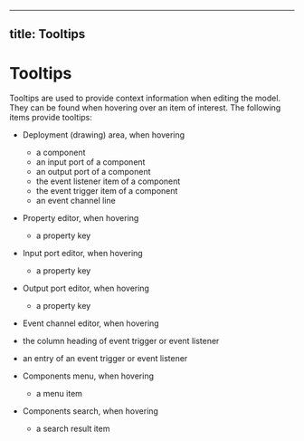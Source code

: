  

---
title: Tooltips
---

# Tooltips

Tooltips are used to provide context information when editing the model. They can be found when hovering over an item of interest. The following items provide tooltips:

*   Deployment (drawing) area, when hovering
    *   a component
    *   an input port of a component
    *   an output port of a component
    *   the event listener item of a component
    *   the event trigger item of a component
    *   an event channel line
*   Property editor, when hovering
    *   a property key
*   Input port editor, when hovering
    *   a property key
*   Output port editor, when hovering
    *   a property key
*   Event channel editor, when hovering

*   the column heading of event trigger or event listener
*   an entry of an event trigger or event listener

*   Components menu, when hovering
    *   a menu item
*   Components search, when hovering
    *   a search result item